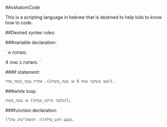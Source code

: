 #AvshalomCode

This is a scripting language in hebrew that is destined to help kids to know how to code.

##Desired syntex rules:


###variable declaration:

`
משתנה א.

משתנה ב שווה 4.
`

###if statement:

`
אם משתנה שווה 5 אז
	עשה_משהו().
אחרת
	עשה_משהו_אחר().
`

###while loop:

`
כלעוד בדיקת_אמת() אז
	עשה_משהו();
`

###function declaration:

`
מבצע הקש_בדלת():
	הדפס("טוק טוק").
`
